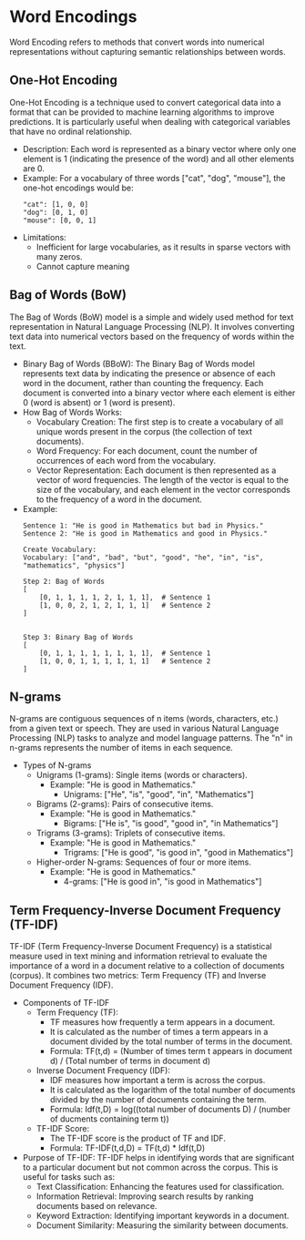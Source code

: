 # Word Encodings
Word Encoding refers to methods that convert words into numerical representations without capturing semantic relationships between words.

## One-Hot Encoding
One-Hot Encoding is a technique used to convert categorical data into a format that can be provided to machine learning algorithms to improve predictions. It is particularly useful when dealing with categorical variables that have no ordinal relationship.
- Description: Each word is represented as a binary vector where only one element is 1 (indicating the presence of the word) and all other elements are 0.
- Example: For a vocabulary of three words ["cat", "dog", "mouse"], the one-hot encodings would be:
    ```
    "cat": [1, 0, 0]
    "dog": [0, 1, 0]
    "mouse": [0, 0, 1]
    ```
- Limitations: 
  - Inefficient for large vocabularies, as it results in sparse vectors with many zeros.
  - Cannot capture meaning

## Bag of Words (BoW)
The Bag of Words (BoW) model is a simple and widely used method for text representation in Natural Language Processing (NLP). It involves converting text data into numerical vectors based on the frequency of words within the text.
- Binary Bag of Words (BBoW): The Binary Bag of Words model represents text data by indicating the presence or absence of each word in the document, rather than counting the frequency. Each document is converted into a binary vector where each element is either 0 (word is absent) or 1 (word is present).
- How Bag of Words Works:
  - Vocabulary Creation: The first step is to create a vocabulary of all unique words present in the corpus (the collection of text documents).
  - Word Frequency: For each document, count the number of occurrences of each word from the vocabulary.
  - Vector Representation: Each document is then represented as a vector of word frequencies. The length of the vector is equal to the size of the vocabulary, and each element in the vector corresponds to the frequency of a word in the document.
- Example:
    ```
    Sentence 1: "He is good in Mathematics but bad in Physics."
    Sentence 2: "He is good in Mathematics and good in Physics."

    Create Vocabulary:
    Vocabulary: ["and", "bad", "but", "good", "he", "in", "is", "mathematics", "physics"]
    
    Step 2: Bag of Words
    [
        [0, 1, 1, 1, 1, 2, 1, 1, 1],  # Sentence 1
        [1, 0, 0, 2, 1, 2, 1, 1, 1]   # Sentence 2
    ]

    
    Step 3: Binary Bag of Words
    [
        [0, 1, 1, 1, 1, 1, 1, 1, 1],  # Sentence 1
        [1, 0, 0, 1, 1, 1, 1, 1, 1]   # Sentence 2
    ]
    ```

## N-grams
N-grams are contiguous sequences of n items (words, characters, etc.) from a given text or speech. They are used in various Natural Language Processing (NLP) tasks to analyze and model language patterns. The "n" in n-grams represents the number of items in each sequence.
- Types of N-grams
  - Unigrams (1-grams): Single items (words or characters).
    - Example: "He is good in Mathematics."
      - Unigrams: ["He", "is", "good", "in", "Mathematics"]
  - Bigrams (2-grams): Pairs of consecutive items.
    - Example: "He is good in Mathematics."
      - Bigrams: ["He is", "is good", "good in", "in Mathematics"]
  - Trigrams (3-grams): Triplets of consecutive items.
    - Example: "He is good in Mathematics."
      - Trigrams: ["He is good", "is good in", "good in Mathematics"]
  - Higher-order N-grams: Sequences of four or more items.
    - Example: "He is good in Mathematics."
      - 4-grams: ["He is good in", "is good in Mathematics"]

## Term Frequency-Inverse Document Frequency (TF-IDF)
TF-IDF (Term Frequency-Inverse Document Frequency) is a statistical measure used in text mining and information retrieval to evaluate the importance of a word in a document relative to a collection of documents (corpus). It combines two metrics: Term Frequency (TF) and Inverse Document Frequency (IDF).
- Components of TF-IDF
  - Term Frequency (TF):
    - TF measures how frequently a term appears in a document.
    - It is calculated as the number of times a term appears in a document divided by the total number of terms in the document.
    - Formula: TF(t,d) = (Number of times term t appears in document d) / (Total number of terms in document d)
  - Inverse Document Frequency (IDF):
    - IDF measures how important a term is across the corpus.
    - It is calculated as the logarithm of the total number of documents divided by the number of documents containing the term.
    - Formula: Idf(t,D) =  log((total number of documents D) / (number of ducments containing term t))
  - TF-IDF Score:
    - The TF-IDF score is the product of TF and IDF.
    - Formula: TF-IDF(t,d,D) = TF(t,d) * Idf(t,D)
- Purpose of TF-IDF: TF-IDF helps in identifying words that are significant to a particular document but not common across the corpus. This is useful for tasks such as:
  - Text Classification: Enhancing the features used for classification.
  - Information Retrieval: Improving search results by ranking documents based on relevance.
  - Keyword Extraction: Identifying important keywords in a document.
  - Document Similarity: Measuring the similarity between documents.


